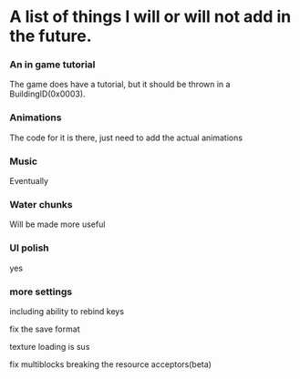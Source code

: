 # A list of things I will or will not add in the future.



### An in game tutorial

The game does have a tutorial, but it should be thrown in a BuildingID(0x0003).

### Animations

The code for it is there, just need to add the actual animations
### Music

Eventually

### Water chunks

Will be made more useful

### UI polish

yes

### more settings

including ability to rebind keys

fix the save format

texture loading is sus

fix multiblocks breaking the resource acceptors(beta)
